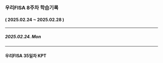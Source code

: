 ### 우리FISA 8주차 학습기록
#### ( 2025.02.24 ~ 2025.02.28 )
***
##### 2025.02.24. Mon




***
#### 우리FISA 35일차 KPT